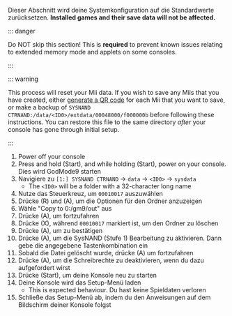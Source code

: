 Dieser Abschnitt wird deine Systemkonfiguration auf die Standardwerte zurücksetzen. **Installed games and their save data will not be affected.**

::: danger

Do NOT skip this section! This is **required** to prevent known issues relating to extended memory mode and applets on some consoles.

:::

::: warning

This process will reset your Mii data. If you wish to save any Miis that you have created, either [generate a QR code](https://en-americas-support.nintendo.com/app/answers/detail/a_id/298/~/how-to-generate-a-qr-code%E2%84%A2-for-a-mii) for each Mii that you want to save, or make a backup of `SYSNAND CTRNAND:/data/<ID0>/extdata/00048000/f000000b` before following these instructions. You can restore this file to the same directory _after_ your console has gone through initial setup.

:::

1. Power off your console
2. Press and hold (Start), and while holding (Start), power on your console. Dies wird GodMode9 starten
3. Navigiere zu `[1:] SYSNAND CTRNAND` -> `data` -> `<ID0>` -> `sysdata`
   - The `<ID0>` will be a folder with a 32-character long name
4. Nutze das Steuerkreuz, um `00010017` auszuwählen
5. Drücke (R) und (A), um die Optionen für den Ordner anzuzeigen
6. Wähle "Copy to 0:/gm9/out" aus
7. Drücke (A), um fortzufahren
8. Drücke (X), während `00010017` markiert ist, um den Ordner zu löschen
9. Drücke (A), um zu bestätigen
10. Drücke (A), um die SysNAND (Stufe 1) Bearbeitung zu aktivieren. Dann gebe die angegebene Tastenkombination ein
11. Sobald die Datei gelöscht wurde, drücke (A) um fortzufahren
12. Drücke (A), um die Schreibrechte zu deaktivieren, wenn du dazu aufgefordert wirst
13. Drücke (Start), um deine Konsole neu zu starten
14. Deine Konsole wird das Setup-Menü laden
    - This is expected behaviour. Du hast keine Spieldaten verloren
15. Schließe das Setup-Menü ab, indem du den Anweisungen auf dem Bildschirm deiner Konsole folgst
